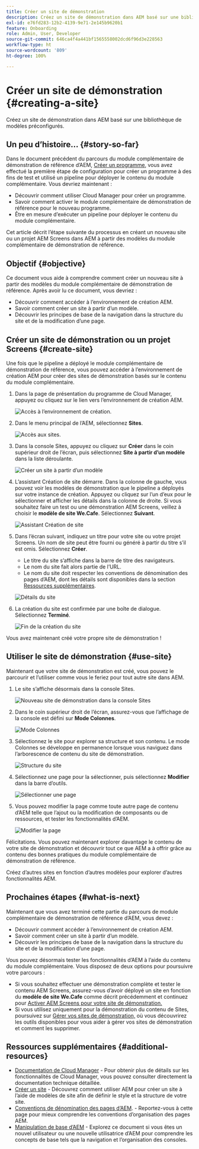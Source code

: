 ```yaml
---
title: Créer un site de démonstration
description: Créez un site de démonstration dans AEM basé sur une bibliothèque de modèles préconfigurés.
exl-id: e76fd283-12b2-4139-9e71-2e145b9620b1
feature: Onboarding
role: Admin, User, Developer
source-git-commit: 646ca4f4a441bf1565558002dcd6f96d3e228563
workflow-type: ht
source-wordcount: '809'
ht-degree: 100%

---
```


# Créer un site de démonstration {#creating-a-site}

Créez un site de démonstration dans AEM basé sur une bibliothèque de modèles préconfigurés.

## Un peu d’histoire… {#story-so-far}

Dans le document précédent du parcours du module complémentaire de démonstration de référence d’AEM, [Créer un programme](create-program.md), vous avez effectué la première étape de configuration pour créer un programme à des fins de test et utilisé un pipeline pour déployer le contenu du module complémentaire. Vous devriez maintenant :

* Découvrir comment utiliser Cloud Manager pour créer un programme.
* Savoir comment activer le module complémentaire de démonstration de référence pour le nouveau programme.
* Être en mesure d’exécuter un pipeline pour déployer le contenu du module complémentaire.

Cet article décrit l’étape suivante du processus en créant un nouveau site ou un projet AEM Screens dans AEM à partir des modèles du module complémentaire de démonstration de référence.

## Objectif {#objective}

Ce document vous aide à comprendre comment créer un nouveau site à partir des modèles du module complémentaire de démonstration de référence. Après avoir lu ce document, vous devriez :

* Découvrir comment accéder à l’environnement de création AEM.
* Savoir comment créer un site à partir d’un modèle.
* Découvrir les principes de base de la navigation dans la structure du site et de la modification d’une page.

## Créer un site de démonstration ou un projet Screens {#create-site}

Une fois que le pipeline a déployé le module complémentaire de démonstration de référence, vous pouvez accéder à l’environnement de création AEM pour créer des sites de démonstration basés sur le contenu du module complémentaire.

1. Dans la page de présentation du programme de Cloud Manager, appuyez ou cliquez sur le lien vers l’environnement de création AEM.

   ![Accès à l’environnement de création.](assets/access-author.png)

1. Dans le menu principal de l’AEM, sélectionnez **Sites**.

   ![Accès aux sites.](assets/access-sites.png)

1. Dans la console Sites, appuyez ou cliquez sur **Créer** dans le coin supérieur droit de l’écran, puis sélectionnez **Site à partir d’un modèle** dans la liste déroulante.

   ![Créer un site à partir d’un modèle](assets/create-site-from-template.png)

1. L’assistant Création de site démarre. Dans la colonne de gauche, vous pouvez voir les modèles de démonstration que le pipeline a déployés sur votre instance de création. Appuyez ou cliquez sur l’un d’eux pour le sélectionner et afficher les détails dans la colonne de droite. Si vous souhaitez faire un test ou une démonstration AEM Screens, veillez à choisir le **modèle de site We.Cafe**. Sélectionnez **Suivant**.

   ![Assistant Création de site](assets/site-creation-wizard.png)

1. Dans l’écran suivant, indiquez un titre pour votre site ou votre projet Screens. Un nom de site peut être fourni ou généré à partir du titre s’il est omis. Sélectionnez **Créer**.

   * Le titre du site s’affiche dans la barre de titre des navigateurs.
   * Le nom du site fait alors partie de l’URL.
   * Le nom du site doit respecter les conventions de dénomination des pages d’AEM, dont les détails sont disponibles dans la section [Ressources supplémentaires](#additional-resources).

   ![Détails du site](assets/site-details.png)

1. La création du site est confirmée par une boîte de dialogue. Sélectionnez **Terminé**.

   ![Fin de la création du site](assets/site-creation-complete.png)

Vous avez maintenant créé votre propre site de démonstration !

## Utiliser le site de démonstration {#use-site}

Maintenant que votre site de démonstration est créé, vous pouvez le parcourir et l’utiliser comme vous le feriez pour tout autre site dans AEM.

1. Le site s’affiche désormais dans la console Sites.

   ![Nouveau site de démonstration dans la console Sites](assets/new-demo-site.png)

1. Dans le coin supérieur droit de l’écran, assurez-vous que l’affichage de la console est défini sur **Mode Colonnes**.

   ![Mode Colonnes](assets/column-view.png)

1. Sélectionnez le site pour explorer sa structure et son contenu. Le mode Colonnes se développe en permanence lorsque vous naviguez dans l’arborescence de contenu du site de démonstration.

   ![Structure du site](assets/site-structure.png)

1. Sélectionnez une page pour la sélectionner, puis sélectionnez **Modifier** dans la barre d’outils.

   ![Sélectionner une page](assets/select-page.png)

1. Vous pouvez modifier la page comme toute autre page de contenu d’AEM telle que l’ajout ou la modification de composants ou de ressources, et tester les fonctionnalités d’AEM.

   ![Modifier la page](assets/edit-page.png)

Félicitations. Vous pouvez maintenant explorer davantage le contenu de votre site de démonstration et découvrir tout ce que AEM a à offrir grâce au contenu des bonnes pratiques du module complémentaire de démonstration de référence.

Créez d’autres sites en fonction d’autres modèles pour explorer d’autres fonctionnalités AEM.

## Prochaines étapes {#what-is-next}

Maintenant que vous avez terminé cette partie du parcours de module complémentaire de démonstration de référence d’AEM, vous devez :

* Découvrir comment accéder à l’environnement de création AEM.
* Savoir comment créer un site à partir d’un modèle.
* Découvrir les principes de base de la navigation dans la structure du site et de la modification d’une page.

Vous pouvez désormais tester les fonctionnalités d’AEM à l’aide du contenu du module complémentaire. Vous disposez de deux options pour poursuivre votre parcours :

* Si vous souhaitez effectuer une démonstration complète et tester le contenu AEM Screens, assurez-vous d’avoir déployé un site en fonction du **modèle de site We.Cafe** comme décrit précédemment et continuez pour [Activer AEM Screens pour votre site de démonstration.](screens.md)
* Si vous utilisez uniquement pour la démonstration du contenu de Sites, poursuivez sur [Gérer vos sites de démonstration,](manage.md) où vous découvrirez les outils disponibles pour vous aider à gérer vos sites de démonstration et comment les supprimer.

## Ressources supplémentaires {#additional-resources}

* [Documentation de Cloud Manager](https://experienceleague.adobe.com/docs/experience-manager-cloud-service/content/onboarding/onboarding-concepts/cloud-manager-introduction.html?lang=fr) - Pour obtenir plus de détails sur les fonctionnalités de Cloud Manager, vous pouvez consulter directement la documentation technique détaillée.
* [Créer un site](/help/sites-cloud/administering/site-creation/create-site.md) - Découvrez comment utiliser AEM pour créer un site à l’aide de modèles de site afin de définir le style et la structure de votre site.
* [Conventions de dénomination des pages d’AEM](/help/sites-cloud/authoring/sites-console/organizing-pages.md#page-name-restrictions-and-best-practices). - Reportez-vous à cette page pour mieux comprendre les conventions d’organisation des pages AEM.
* [Manipulation de base d’AEM](/help/sites-cloud/authoring/basic-handling.md) - Explorez ce document si vous êtes un nouvel utilisateur ou une nouvelle utilisatrice d’AEM pour comprendre les concepts de base tels que la navigation et l’organisation des consoles.

